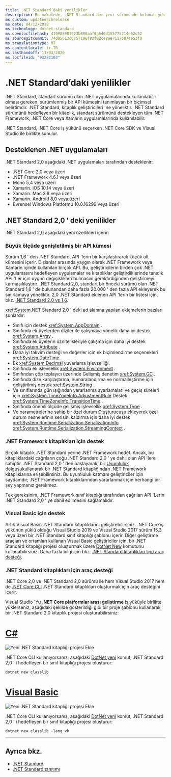 ```yaml
---
title: .NET Standard’daki yenilikler
description: Bu makalede, .NET Standard her yeni sürümünde bulunan yeni özellikler ve geliştirmeler özetlenmektedir.
ms.custom: updateeachrelease
ms.date: 04/12/2018
ms.technology: dotnet-standard
ms.openlocfilehash: 419988901923b890aaf0a540d155775214e62c52
ms.sourcegitcommit: 74d05613d6c57106f83f82ce8ee71176874ea3f0
ms.translationtype: MT
ms.contentlocale: tr-TR
ms.lasthandoff: 11/03/2020
ms.locfileid: "93282103"
---
```

# <a name="whats-new-in-net-standard"></a>.NET Standard’daki yenilikler

.NET Standard, standart sürümü olan .NET uygulamalarında kullanılabilir olması gereken, sürümlenmiş bir API kümesini tanımlayan bir biçimsel belirtimdir. .NET Standard, kitaplık geliştiricileri 'ne yöneliktir. .NET Standard sürümünü hedefleyen bir kitaplık, standart sürümünü destekleyen tüm .NET Framework, .NET Core veya Xamarin uygulamalarında kullanılabilir.

.NET Standard, .NET Core iş yükünü seçerken .NET Core SDK ve Visual Studio ile birlikte sunulur.

## <a name="supported-net-implementations"></a>Desteklenen .NET uygulamaları

.NET Standard 2,0 aşağıdaki .NET uygulamaları tarafından desteklenir:

- .NET Core 2,0 veya üzeri
- .NET Framework 4.6.1 veya üzeri
- Mono 5,4 veya üzeri
- Xamarin. iOS 10,14 veya üzeri
- Xamarin. Mac 3,8 veya üzeri
- Xamarin. Android 8,0 veya üzeri
- Evrensel Windows Platformu 10.0.16299 veya üzeri

## <a name="whats-new-in-net-standard-20"></a>.NET Standard 2,0 ' deki yenilikler

.NET Standard 2,0 aşağıdaki yeni özellikleri içerir:

### <a name="a-vastly-expanded-set-of-apis"></a>Büyük ölçüde genişletilmiş bir API kümesi

Sürüm 1,6 ' den .NET Standard, API 'lerin bir karşılaştırarak küçük alt kümesini içerir. Dışlanlar arasında yaygın olarak .NET Framework veya Xamarin içinde kullanılan birçok API. Bu, geliştiricilerin birden çok .NET uygulamasını hedefleyen uygulamalar ve kitaplıklar geliştirdiklerinde tanıdık API 'Ler için uygun değişiklikleri bulmasını gerektirdiğinden geliştirmeyi karmaşıklaştırır. .NET Standard 2,0, standart bir önceki sürümü olan .NET Standard 1,6 ' de bulunandan daha fazla 20.000 ' den fazla API ekleyerek bu sınırlamaya yöneliktir. 2,0 .NET Standard eklenen API 'lerin bir listesi için, bkz. [.NET Standard 2,0 vs 1,6](https://raw.githubusercontent.com/dotnet/standard/master/docs/versions/netstandard2.0_diff.md).

<xref:System>.NET Standard 2,0 ' deki ad alanına yapılan eklemelerin bazıları şunlardır:

- Sınıfı için destek <xref:System.AppDomain> .
- Sınıfında ek üyelerden diziler ile çalışmaya yönelik daha iyi destek <xref:System.Array> .
- Sınıfında ek üyelerin öznitelikleriyle çalışma için daha iyi destek <xref:System.Attribute> .
- Daha iyi takvim desteği ve değerler için ek biçimlendirme seçenekleri <xref:System.DateTime> .
- Ek <xref:System.Decimal> yuvarlama işlevselliği.
- Sınıfında ek işlevsellik <xref:System.Environment> .
- Sınıfından çöp toplayıcı üzerinde Gelişmiş denetim <xref:System.GC> .
- Sınıfında dize karşılaştırma, numaralandırma ve normalleştirme için geliştirilmiş destek <xref:System.String> .
- Ve sınıflarında gün ışığından yararlanma ayarlamaları ve geçiş süreleri için <xref:System.TimeZoneInfo.AdjustmentRule> Destek <xref:System.TimeZoneInfo.TransitionTime> .
- Sınıfında önemli ölçüde gelişmiş işlevsellik <xref:System.Type> .
- Ve parametrelerine sahip bir özel durum Oluşturucusu ekleyerek özel durum nesnelerinin serisini kaldırma için daha iyi destek <xref:System.Runtime.Serialization.SerializationInfo> <xref:System.Runtime.Serialization.StreamingContext> .

### <a name="support-for-net-framework-libraries"></a>.NET Framework kitaplıkları için destek

Birçok kitaplık .NET Standard yerine .NET Framework hedef. Ancak, bu kitaplıklardaki çağrıların çoğu .NET Standard 2,0 ' ye dahil olan API 'lere sahiptir. .NET Standard 2,0 ' den başlayarak, bir [Uyumluluk dolgusu](https://github.com/dotnet/standard/blob/master/docs/planning/netstandard-2.0/README.md#assembly-unification)kullanarak bir .NET Standard kitaplığından .NET Framework kitaplıklarına erişebilirsiniz. Bu uyumluluk katmanı geliştiriciler için saydamdır; .NET Framework kitaplıklarından yararlanmak için herhangi bir şey yapmanız gerekmez.

Tek gereksinim, .NET Framework sınıf kitaplığı tarafından çağrılan API 'Lerin .NET Standard 2,0 ' ye dahil edilmesini sağlamalıdır.

### <a name="support-for-visual-basic"></a>Visual Basic için destek

Artık Visual Basic .NET Standard kitaplıklarını geliştirebilirsiniz. .NET Core iş yükünün yüklü olduğu Visual Studio 2019 ve Visual Studio 2017 sürüm 15,3 veya üzeri bir .NET Standard sınıf kitaplığı şablonu içerir. Diğer geliştirme araçları ve ortamları kullanan Visual Basic geliştiriciler için, bir .NET Standard kitaplığı projesi oluşturmak üzere [DotNet New](../../core/tools/dotnet-new.md) komutunu kullanabilirsiniz. Daha fazla bilgi için bkz. [.NET Standard kitaplıkları Için araç desteği](#tooling-support-for-net-standard-libraries).

### <a name="tooling-support-for-net-standard-libraries"></a>.NET Standard kitaplıkları için araç desteği

.NET Core 2,0 ve .NET Standard 2,0 sürümü ile hem Visual Studio 2017 hem de [.NET Core CLI](../../core/tools/index.md) .NET Standard kitaplıkları oluşturmak için araç desteğini içerir.

Visual Studio 'Yu **.NET Core platformlar arası geliştirme** iş yüküyle birlikte yüklerseniz, aşağıdaki şekilde gösterildiği gibi bir proje şablonu kullanarak bir .NET Standard 2,0 kitaplık projesi oluşturabilirsiniz:

<!-- markdownlint-disable MD025 -->

# <a name="c"></a>[C#](#tab/csharp)

![Yeni .NET Standard kitaplığı projesi Ekle](./media/std-project-cs.png)

.NET Core CLI kullanıyorsanız, aşağıdaki [DotNet yeni](../../core/tools/dotnet-new.md) komut, .NET Standard 2,0 ' i hedefleyen bir sınıf kitaplığı projesi oluşturur:

```dotnetcli
dotnet new classlib
```

# <a name="visual-basic"></a>[Visual Basic](#tab/vb)

![Yeni .NET Standard kitaplığı projesi Ekle](./media/std-project-vb.png)

.NET Core CLI kullanıyorsanız, aşağıdaki [DotNet yeni](../../core/tools/dotnet-new.md) komut, .NET Standard 2,0 ' i hedefleyen bir sınıf kitaplığı projesi oluşturur:

```dotnetcli
dotnet new classlib -lang vb
```

---

## <a name="see-also"></a>Ayrıca bkz.

- [.NET Standard](../net-standard.md)
- [.NET Standard tanıtımı](https://devblogs.microsoft.com/dotnet/introducing-net-standard/)
